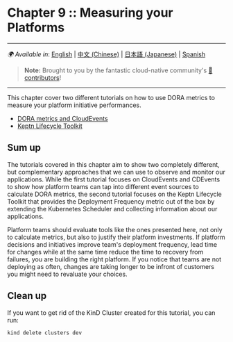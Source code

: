 # Chapter 9 :: Measuring your Platforms

---
_🌍 Available in_: [English](README.md) | [中文 (Chinese)](README-zh.md) | [日本語 (Japanese)](README-ja.md) | [Spanish](README-es.md)

> **Note:** Brought to you by the fantastic cloud-native community's [ 🌟 contributors](https://github.com/salaboy/platforms-on-k8s/graphs/contributors)!

---

This chapter cover two different tutorials on how to use DORA metrics to measure your platform initiative performances. 

- [DORA metrics and CloudEvents](dora-cloudevents/README.md)
- [Keptn Lifecycle Toolkit](keptn/README.md)

## Sum up

The tutorials covered in this chapter aim to show two completely different, but complementary approaches that we can use to observe and monitor our applications. While the first tutorial focuses on CloudEvents and CDEvents to show how platform teams can tap into different event sources to calculate DORA metrics, the second tutorial focuses on the Keptn Lifecycle Toolkit that provides the Deployment Frequency metric out of the box by extending the Kubernetes Scheduler and collecting information about our applications. 

Platform teams should evaluate tools like the ones presented here, not only to calculate metrics, but also to justify their platform investments. If platform decisions and initiatives improve team's deployment frequency, lead time for changes while at the same time reduce the time to recovery from failures, you are building the right platform. If you notice that teams are not deploying as often, changes are taking longer to be infront of customers you might need to revaluate your choices. 


## Clean up

If you want to get rid of the KinD Cluster created for this tutorial, you can run:

```shell
kind delete clusters dev
```

